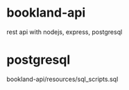 # bookland-api
rest api with nodejs, express, postgresql
# postgresql
bookland-api/resources/sql_scripts.sql
